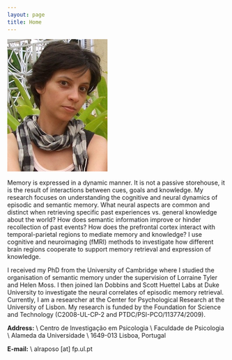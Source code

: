 ```yaml
---
layout: page
title: Home
---
```


<img src="/public/anaraposo.jpg" class="left-200">

Memory is expressed in a dynamic manner. It is not a passive storehouse, it is the result of interactions between cues, goals and knowledge. My research focuses on understanding the cognitive and neural dynamics of episodic and semantic memory. What neural aspects are common and distinct when retrieving specific past experiences vs. general knowledge about the world? How does semantic information improve or hinder recollection of past events? How does the prefrontal cortex interact with temporal-parietal regions to mediate memory and knowledge? I use cognitive and neuroimaging (fMRI) methods to investigate how different brain regions cooperate to support memory retrieval and expression of knowledge.

I received my PhD from the University of Cambridge where I studied the organisation of semantic memory under the supervision of Lorraine Tyler and Helen Moss. I then joined Ian Dobbins and Scott Huettel Labs at Duke University to investigate the neural correlates of episodic memory retrieval. Currently, I am a researcher at the Center for Psychological Research at the University of Lisbon. My research is funded by the Foundation for Science and Technology (C2008-UL-CP-2 and PTDC/PSI-PCO/113774/2009).

**Address:** \\
Centro de Investigação em Psicologia \\
Faculdade de Psicologia \\
Alameda da Universidade \\
1649-013 Lisboa, Portugal

**E-mail:** \\
alraposo [at] fp.ul.pt